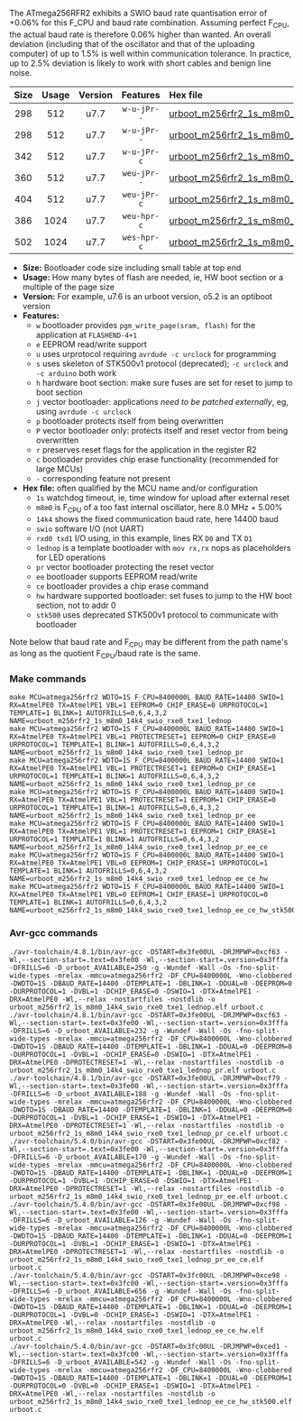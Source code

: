 The ATmega256RFR2 exhibits a SWIO baud rate quantisation error of +0.06% for this F_CPU and baud rate combination. Assuming perfect F<sub>CPU</sub>, the actual baud rate is therefore 0.06% higher than wanted. An overall deviation (including that of the oscillator and that of the uploading computer) of up to 1.5% is well within communication tolerance. In practice, up to 2.5% deviation is likely to work with short cables and benign line noise.

|Size|Usage|Version|Features|Hex file|
|:-:|:-:|:-:|:-:|:--|
|298|512|u7.7|`w-u-jPr--`|[urboot_m256rfr2_1s_m8m0_14k4_swio_rxe0_txe1_lednop.hex](https://raw.githubusercontent.com/stefanrueger/urboot.hex/main/mcus/atmega256rfr2/watchdog_1_s/internal_oscillator_m%2B5.00%25/%2B8m000000_hz/%2B%2B14k4_baud/uart0_rxe0_txe1/lednop/urboot_m256rfr2_1s_m8m0_14k4_swio_rxe0_txe1_lednop.hex)|
|298|512|u7.7|`w-u-jPr--`|[urboot_m256rfr2_1s_m8m0_14k4_swio_rxe0_txe1_lednop_pr.hex](https://raw.githubusercontent.com/stefanrueger/urboot.hex/main/mcus/atmega256rfr2/watchdog_1_s/internal_oscillator_m%2B5.00%25/%2B8m000000_hz/%2B%2B14k4_baud/uart0_rxe0_txe1/lednop/urboot_m256rfr2_1s_m8m0_14k4_swio_rxe0_txe1_lednop_pr.hex)|
|342|512|u7.7|`w-u-jPr-c`|[urboot_m256rfr2_1s_m8m0_14k4_swio_rxe0_txe1_lednop_pr_ce.hex](https://raw.githubusercontent.com/stefanrueger/urboot.hex/main/mcus/atmega256rfr2/watchdog_1_s/internal_oscillator_m%2B5.00%25/%2B8m000000_hz/%2B%2B14k4_baud/uart0_rxe0_txe1/lednop/urboot_m256rfr2_1s_m8m0_14k4_swio_rxe0_txe1_lednop_pr_ce.hex)|
|360|512|u7.7|`weu-jPr--`|[urboot_m256rfr2_1s_m8m0_14k4_swio_rxe0_txe1_lednop_pr_ee.hex](https://raw.githubusercontent.com/stefanrueger/urboot.hex/main/mcus/atmega256rfr2/watchdog_1_s/internal_oscillator_m%2B5.00%25/%2B8m000000_hz/%2B%2B14k4_baud/uart0_rxe0_txe1/lednop/urboot_m256rfr2_1s_m8m0_14k4_swio_rxe0_txe1_lednop_pr_ee.hex)|
|404|512|u7.7|`weu-jPr-c`|[urboot_m256rfr2_1s_m8m0_14k4_swio_rxe0_txe1_lednop_pr_ee_ce.hex](https://raw.githubusercontent.com/stefanrueger/urboot.hex/main/mcus/atmega256rfr2/watchdog_1_s/internal_oscillator_m%2B5.00%25/%2B8m000000_hz/%2B%2B14k4_baud/uart0_rxe0_txe1/lednop/urboot_m256rfr2_1s_m8m0_14k4_swio_rxe0_txe1_lednop_pr_ee_ce.hex)|
|386|1024|u7.7|`weu-hpr-c`|[urboot_m256rfr2_1s_m8m0_14k4_swio_rxe0_txe1_lednop_ee_ce_hw.hex](https://raw.githubusercontent.com/stefanrueger/urboot.hex/main/mcus/atmega256rfr2/watchdog_1_s/internal_oscillator_m%2B5.00%25/%2B8m000000_hz/%2B%2B14k4_baud/uart0_rxe0_txe1/lednop/urboot_m256rfr2_1s_m8m0_14k4_swio_rxe0_txe1_lednop_ee_ce_hw.hex)|
|502|1024|u7.7|`wes-hpr-c`|[urboot_m256rfr2_1s_m8m0_14k4_swio_rxe0_txe1_lednop_ee_ce_hw_stk500.hex](https://raw.githubusercontent.com/stefanrueger/urboot.hex/main/mcus/atmega256rfr2/watchdog_1_s/internal_oscillator_m%2B5.00%25/%2B8m000000_hz/%2B%2B14k4_baud/uart0_rxe0_txe1/lednop/urboot_m256rfr2_1s_m8m0_14k4_swio_rxe0_txe1_lednop_ee_ce_hw_stk500.hex)|

- **Size:** Bootloader code size including small table at top end
- **Usage:** How many bytes of flash are needed, ie, HW boot section or a multiple of the page size
- **Version:** For example, u7.6 is an urboot version, o5.2 is an optiboot version
- **Features:**
  + `w` bootloader provides `pgm_write_page(sram, flash)` for the application at `FLASHEND-4+1`
  + `e` EEPROM read/write support
  + `u` uses urprotocol requiring `avrdude -c urclock` for programming
  + `s` uses skeleton of STK500v1 protocol (deprecated); `-c urclock` and `-c arduino` both work
  + `h` hardware boot section: make sure fuses are set for reset to jump to boot section
  + `j` vector bootloader: applications *need to be patched externally*, eg, using `avrdude -c urclock`
  + `p` bootloader protects itself from being overwritten
  + `P` vector bootloader only: protects itself and reset vector from being overwritten
  + `r` preserves reset flags for the application in the register R2
  + `c` bootloader provides chip erase functionality (recommended for large MCUs)
  + `-` corresponding feature not present
- **Hex file:** often qualified by the MCU name and/or configuration
  + `1s` watchdog timeout, ie, time window for upload after external reset
  + `m8m0` is F<sub>CPU</sub> of a too fast internal oscillator, here 8.0 MHz + 5.00%
  + `14k4` shows the fixed communication baud rate, here 14400 baud
  + `swio` software I/O (not UART)
  + `rxd0 txd1` I/O using, in this example, lines RX `D0` and TX `D1`
  + `lednop` is a template bootloader with `mov rx,rx` nops as placeholders for LED operations
  + `pr` vector bootloader protecting the reset vector
  + `ee` bootloader supports EEPROM read/write
  + `ce` bootloader provides a chip erase command
  + `hw` hardware supported bootloader: set fuses to jump to the HW boot section, not to addr 0
  + `stk500` uses deprecated STK500v1 protocol to communicate with bootloader


Note below that baud rate and F<sub>CPU</sub> may be different from the path name's as long as the quotient F<sub>CPU</sub>/baud rate is the same.

### Make commands
```
make MCU=atmega256rfr2 WDTO=1S F_CPU=8400000L BAUD_RATE=14400 SWIO=1 RX=AtmelPE0 TX=AtmelPE1 VBL=1 EEPROM=0 CHIP_ERASE=0 URPROTOCOL=1 TEMPLATE=1 BLINK=1 AUTOFRILLS=0,6,4,3,2 NAME=urboot_m256rfr2_1s_m8m0_14k4_swio_rxe0_txe1_lednop
make MCU=atmega256rfr2 WDTO=1S F_CPU=8400000L BAUD_RATE=14400 SWIO=1 RX=AtmelPE0 TX=AtmelPE1 VBL=1 PROTECTRESET=1 EEPROM=0 CHIP_ERASE=0 URPROTOCOL=1 TEMPLATE=1 BLINK=1 AUTOFRILLS=0,6,4,3,2 NAME=urboot_m256rfr2_1s_m8m0_14k4_swio_rxe0_txe1_lednop_pr
make MCU=atmega256rfr2 WDTO=1S F_CPU=8400000L BAUD_RATE=14400 SWIO=1 RX=AtmelPE0 TX=AtmelPE1 VBL=1 PROTECTRESET=1 EEPROM=0 CHIP_ERASE=1 URPROTOCOL=1 TEMPLATE=1 BLINK=1 AUTOFRILLS=0,6,4,3,2 NAME=urboot_m256rfr2_1s_m8m0_14k4_swio_rxe0_txe1_lednop_pr_ce
make MCU=atmega256rfr2 WDTO=1S F_CPU=8400000L BAUD_RATE=14400 SWIO=1 RX=AtmelPE0 TX=AtmelPE1 VBL=1 PROTECTRESET=1 EEPROM=1 CHIP_ERASE=0 URPROTOCOL=1 TEMPLATE=1 BLINK=1 AUTOFRILLS=0,6,4,3,2 NAME=urboot_m256rfr2_1s_m8m0_14k4_swio_rxe0_txe1_lednop_pr_ee
make MCU=atmega256rfr2 WDTO=1S F_CPU=8400000L BAUD_RATE=14400 SWIO=1 RX=AtmelPE0 TX=AtmelPE1 VBL=1 PROTECTRESET=1 EEPROM=1 CHIP_ERASE=1 URPROTOCOL=1 TEMPLATE=1 BLINK=1 AUTOFRILLS=0,6,4,3,2 NAME=urboot_m256rfr2_1s_m8m0_14k4_swio_rxe0_txe1_lednop_pr_ee_ce
make MCU=atmega256rfr2 WDTO=1S F_CPU=8400000L BAUD_RATE=14400 SWIO=1 RX=AtmelPE0 TX=AtmelPE1 VBL=0 EEPROM=1 CHIP_ERASE=1 URPROTOCOL=1 TEMPLATE=1 BLINK=1 AUTOFRILLS=0,6,4,3,2 NAME=urboot_m256rfr2_1s_m8m0_14k4_swio_rxe0_txe1_lednop_ee_ce_hw
make MCU=atmega256rfr2 WDTO=1S F_CPU=8400000L BAUD_RATE=14400 SWIO=1 RX=AtmelPE0 TX=AtmelPE1 VBL=0 EEPROM=1 CHIP_ERASE=1 URPROTOCOL=0 TEMPLATE=1 BLINK=1 AUTOFRILLS=0,6,4,3,2 NAME=urboot_m256rfr2_1s_m8m0_14k4_swio_rxe0_txe1_lednop_ee_ce_hw_stk500
```

### Avr-gcc commands
```
./avr-toolchain/4.8.1/bin/avr-gcc -DSTART=0x3fe00UL -DRJMPWP=0xcf63 -Wl,--section-start=.text=0x3fe00 -Wl,--section-start=.version=0x3fffa -DFRILLS=6 -D_urboot_AVAILABLE=250 -g -Wundef -Wall -Os -fno-split-wide-types -mrelax -mmcu=atmega256rfr2 -DF_CPU=8400000L -Wno-clobbered -DWDTO=1S -DBAUD_RATE=14400 -DTEMPLATE=1 -DBLINK=1 -DDUAL=0 -DEEPROM=0 -DURPROTOCOL=1 -DVBL=1 -DCHIP_ERASE=0 -DSWIO=1 -DTX=AtmelPE1 -DRX=AtmelPE0 -Wl,--relax -nostartfiles -nostdlib -o urboot_m256rfr2_1s_m8m0_14k4_swio_rxe0_txe1_lednop.elf urboot.c
./avr-toolchain/4.8.1/bin/avr-gcc -DSTART=0x3fe00UL -DRJMPWP=0xcf63 -Wl,--section-start=.text=0x3fe00 -Wl,--section-start=.version=0x3fffa -DFRILLS=6 -D_urboot_AVAILABLE=232 -g -Wundef -Wall -Os -fno-split-wide-types -mrelax -mmcu=atmega256rfr2 -DF_CPU=8400000L -Wno-clobbered -DWDTO=1S -DBAUD_RATE=14400 -DTEMPLATE=1 -DBLINK=1 -DDUAL=0 -DEEPROM=0 -DURPROTOCOL=1 -DVBL=1 -DCHIP_ERASE=0 -DSWIO=1 -DTX=AtmelPE1 -DRX=AtmelPE0 -DPROTECTRESET=1 -Wl,--relax -nostartfiles -nostdlib -o urboot_m256rfr2_1s_m8m0_14k4_swio_rxe0_txe1_lednop_pr.elf urboot.c
./avr-toolchain/4.8.1/bin/avr-gcc -DSTART=0x3fe00UL -DRJMPWP=0xcf79 -Wl,--section-start=.text=0x3fe00 -Wl,--section-start=.version=0x3fffa -DFRILLS=6 -D_urboot_AVAILABLE=188 -g -Wundef -Wall -Os -fno-split-wide-types -mrelax -mmcu=atmega256rfr2 -DF_CPU=8400000L -Wno-clobbered -DWDTO=1S -DBAUD_RATE=14400 -DTEMPLATE=1 -DBLINK=1 -DDUAL=0 -DEEPROM=0 -DURPROTOCOL=1 -DVBL=1 -DCHIP_ERASE=1 -DSWIO=1 -DTX=AtmelPE1 -DRX=AtmelPE0 -DPROTECTRESET=1 -Wl,--relax -nostartfiles -nostdlib -o urboot_m256rfr2_1s_m8m0_14k4_swio_rxe0_txe1_lednop_pr_ce.elf urboot.c
./avr-toolchain/5.4.0/bin/avr-gcc -DSTART=0x3fe00UL -DRJMPWP=0xcf82 -Wl,--section-start=.text=0x3fe00 -Wl,--section-start=.version=0x3fffa -DFRILLS=6 -D_urboot_AVAILABLE=170 -g -Wundef -Wall -Os -fno-split-wide-types -mrelax -mmcu=atmega256rfr2 -DF_CPU=8400000L -Wno-clobbered -DWDTO=1S -DBAUD_RATE=14400 -DTEMPLATE=1 -DBLINK=1 -DDUAL=0 -DEEPROM=1 -DURPROTOCOL=1 -DVBL=1 -DCHIP_ERASE=0 -DSWIO=1 -DTX=AtmelPE1 -DRX=AtmelPE0 -DPROTECTRESET=1 -Wl,--relax -nostartfiles -nostdlib -o urboot_m256rfr2_1s_m8m0_14k4_swio_rxe0_txe1_lednop_pr_ee.elf urboot.c
./avr-toolchain/5.4.0/bin/avr-gcc -DSTART=0x3fe00UL -DRJMPWP=0xcf98 -Wl,--section-start=.text=0x3fe00 -Wl,--section-start=.version=0x3fffa -DFRILLS=6 -D_urboot_AVAILABLE=126 -g -Wundef -Wall -Os -fno-split-wide-types -mrelax -mmcu=atmega256rfr2 -DF_CPU=8400000L -Wno-clobbered -DWDTO=1S -DBAUD_RATE=14400 -DTEMPLATE=1 -DBLINK=1 -DDUAL=0 -DEEPROM=1 -DURPROTOCOL=1 -DVBL=1 -DCHIP_ERASE=1 -DSWIO=1 -DTX=AtmelPE1 -DRX=AtmelPE0 -DPROTECTRESET=1 -Wl,--relax -nostartfiles -nostdlib -o urboot_m256rfr2_1s_m8m0_14k4_swio_rxe0_txe1_lednop_pr_ee_ce.elf urboot.c
./avr-toolchain/5.4.0/bin/avr-gcc -DSTART=0x3fc00UL -DRJMPWP=0xce98 -Wl,--section-start=.text=0x3fc00 -Wl,--section-start=.version=0x3fffa -DFRILLS=6 -D_urboot_AVAILABLE=656 -g -Wundef -Wall -Os -fno-split-wide-types -mrelax -mmcu=atmega256rfr2 -DF_CPU=8400000L -Wno-clobbered -DWDTO=1S -DBAUD_RATE=14400 -DTEMPLATE=1 -DBLINK=1 -DDUAL=0 -DEEPROM=1 -DURPROTOCOL=1 -DVBL=0 -DCHIP_ERASE=1 -DSWIO=1 -DTX=AtmelPE1 -DRX=AtmelPE0 -Wl,--relax -nostartfiles -nostdlib -o urboot_m256rfr2_1s_m8m0_14k4_swio_rxe0_txe1_lednop_ee_ce_hw.elf urboot.c
./avr-toolchain/5.4.0/bin/avr-gcc -DSTART=0x3fc00UL -DRJMPWP=0xced1 -Wl,--section-start=.text=0x3fc00 -Wl,--section-start=.version=0x3fffa -DFRILLS=6 -D_urboot_AVAILABLE=542 -g -Wundef -Wall -Os -fno-split-wide-types -mrelax -mmcu=atmega256rfr2 -DF_CPU=8400000L -Wno-clobbered -DWDTO=1S -DBAUD_RATE=14400 -DTEMPLATE=1 -DBLINK=1 -DDUAL=0 -DEEPROM=1 -DURPROTOCOL=0 -DVBL=0 -DCHIP_ERASE=1 -DSWIO=1 -DTX=AtmelPE1 -DRX=AtmelPE0 -Wl,--relax -nostartfiles -nostdlib -o urboot_m256rfr2_1s_m8m0_14k4_swio_rxe0_txe1_lednop_ee_ce_hw_stk500.elf urboot.c
```

